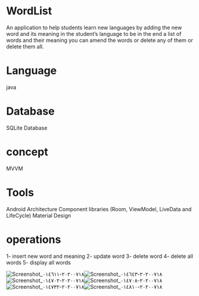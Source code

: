 # WordList
An application to help students learn new languages by adding the new word and its meaning in the student’s language to be in the end a list of words and their meaning you can amend the words or delete any of them or delete them all.

# Language 
java 

# Database
SQLite Database

# concept
MVVM

# Tools
Android Architecture Component libraries (Room, ViewModel, LiveData and LifeCycle)
Material Design  

# operations
1- insert new word and meaning
2- update word
3- delete word
4- delete all words
5- display all words

![Screenshot_٢٠٢٠٠٧١٨-٠١٤٦١١](https://user-images.githubusercontent.com/45989263/87840546-83378d80-c8a0-11ea-9335-71f6c7c6d473.png)![Screenshot_٢٠٢٠٠٧١٨-٠١٤٦٤٣](https://user-images.githubusercontent.com/45989263/87840567-a104f280-c8a0-11ea-90f8-13d5dec3f297.png)
![Screenshot_٢٠٢٠٠٧١٨-٠١٤٧٠٢](https://user-images.githubusercontent.com/45989263/87840585-b712b300-c8a0-11ea-8998-2cc72d63fce8.png)![Screenshot_٢٠٢٠٠٧١٨-٠١٤٧٠٨](https://user-images.githubusercontent.com/45989263/87840614-e9241500-c8a0-11ea-8d4c-8f48aa2731d8.png)
![Screenshot_٢٠٢٠٠٧١٨-٠١٤٧٣٢](https://user-images.githubusercontent.com/45989263/87840625-f93bf480-c8a0-11ea-841e-d15557d575c6.png)![Screenshot_٢٠٢٠٠٧١٨-٠١٤٨١٠](https://user-images.githubusercontent.com/45989263/87840649-107ae200-c8a1-11ea-870f-f28f99c2106f.png)





